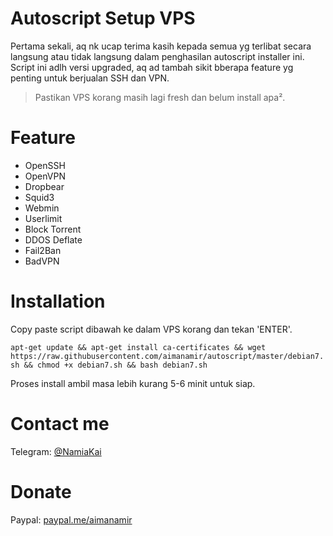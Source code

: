 # Autoscript Setup VPS
Pertama sekali, aq nk ucap terima kasih kepada semua yg terlibat secara langsung atau tidak langsung dalam penghasilan autoscript installer ini.
Script ini adlh versi upgraded, aq ad tambah sikit bberapa feature yg penting untuk berjualan SSH dan VPN.

>Pastikan VPS korang masih lagi fresh dan belum install apa².

# Feature
- OpenSSH
- OpenVPN
- Dropbear
- Squid3
- Webmin
- Userlimit
- Block Torrent
- DDOS Deflate
- Fail2Ban
- BadVPN

# Installation
Copy paste script dibawah ke dalam VPS korang dan tekan 'ENTER'.

`apt-get update && apt-get install ca-certificates && wget https://raw.githubusercontent.com/aimanamir/autoscript/master/debian7.sh && chmod +x debian7.sh && bash debian7.sh`

Proses install ambil masa lebih kurang 5-6 minit untuk siap.

# Contact me
Telegram: [@NamiaKai](https://t.me/namiakai)

# Donate
Paypal: [paypal.me/aimanamir](paypal.me/aimanamir)
